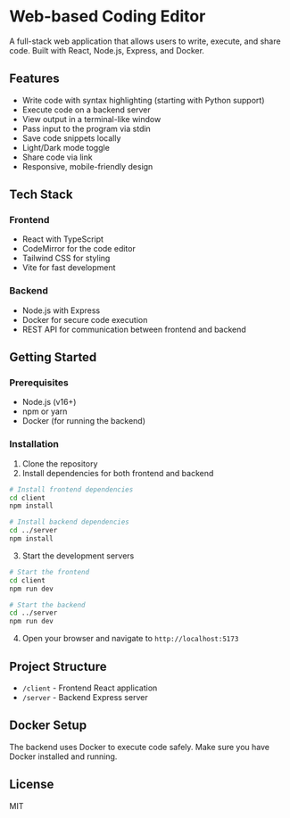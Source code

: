 # Web-based Coding Editor

A full-stack web application that allows users to write, execute, and share code. Built with React, Node.js, Express, and Docker.

## Features

- Write code with syntax highlighting (starting with Python support)
- Execute code on a backend server
- View output in a terminal-like window
- Pass input to the program via stdin
- Save code snippets locally
- Light/Dark mode toggle
- Share code via link
- Responsive, mobile-friendly design

## Tech Stack

### Frontend
- React with TypeScript
- CodeMirror for the code editor
- Tailwind CSS for styling
- Vite for fast development

### Backend
- Node.js with Express
- Docker for secure code execution
- REST API for communication between frontend and backend

## Getting Started

### Prerequisites
- Node.js (v16+)
- npm or yarn
- Docker (for running the backend)

### Installation

1. Clone the repository
2. Install dependencies for both frontend and backend

```bash
# Install frontend dependencies
cd client
npm install

# Install backend dependencies
cd ../server
npm install
```

3. Start the development servers

```bash
# Start the frontend
cd client
npm run dev

# Start the backend
cd ../server
npm run dev
```

4. Open your browser and navigate to `http://localhost:5173`

## Project Structure

- `/client` - Frontend React application
- `/server` - Backend Express server

## Docker Setup

The backend uses Docker to execute code safely. Make sure you have Docker installed and running.

## License

MIT 
